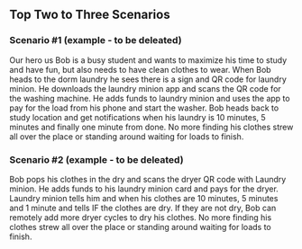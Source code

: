 ## Top Two to Three Scenarios
### Scenario #1 (example - to be deleated)
Our hero us Bob is a busy student and wants to maximize his time to study and have fun, but also needs to have clean clothes to wear.  When Bob heads to the dorm laundry he sees there is a sign and QR code for laundry minion.   He downloads the laundry minion app and scans the QR code for the washing machine.  He adds funds to laundry minion and uses the app to pay for the load from his phone and start the washer.  Bob heads back to study location and get notifications when his laundry is 10 minutes, 5 minutes and finally one minute from done.  No more finding his clothes strew all over the place or standing around waiting for loads to finish.
### Scenario #2 (example - to be deleated)
Bob pops his clothes in the dry and scans the dryer QR code with Laundry minion.  He adds funds to his laundry minion card and pays for the dryer.  Laundry minion tells him and when his clothes are 10 minutes, 5 minutes and 1 minute and tells IF the clothes are dry.  If they are not dry, Bob can remotely add more dryer cycles to dry his clothes.  No more finding his clothes strew all over the place or standing around waiting for loads to finish.

